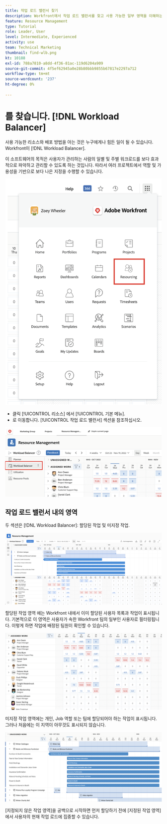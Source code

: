 ```yaml
---
title: 작업 로드 밸런서 찾기
description: Workfront에서 작업 로드 밸런서를 찾고 사용 가능한 일부 영역을 이해하는 방법을 알아봅니다.
feature: Resource Management
type: Tutorial
role: Leader, User
level: Intermediate, Experienced
activity: use
team: Technical Marketing
thumbnail: find-wlb.png
kt: 10188
exl-id: 788a7810-a8dd-4f36-81ac-119d6204a909
source-git-commit: 4f5ef62945a0e28b80bbb9855b67817e2297a712
workflow-type: tm+mt
source-wordcount: '237'
ht-degree: 0%

---
```


# 를 찾습니다. [!DNL Workload Balancer]

사용 가능한 리소스와 배포 방법을 아는 것은 누구에게나 힘든 일이 될 수 있습니다. Workfront이 [!DNL Workload Balancer].

이 소프트웨어의 목적은 사용자가 관리하는 사람의 일별 및 주별 워크로드를 보다 효과적으로 파악하고 관리할 수 있도록 하는 것입니다. 따라서 여러 프로젝트에서 역할 및 가용성을 기반으로 보다 나은 지정을 수행할 수 있습니다.

![주 메뉴 옵션 리소스](assets/Find_01.png)

* 클릭 [!UICONTROL 리소스] 에서 [!UICONTROL 기본 메뉴].
* 로 이동합니다. [!UICONTROL 작업 로드 밸런서] 섹션을 참조하십시오.

![워크로드 밸런서 섹션](assets/Find_02.png)

## 작업 로드 밸런서 내의 영역

두 섹션은 [!DNL Workload Balancer]: 할당된 작업 및 미지정 작업.

![지정 영역](assets/Find_03.png)

할당된 작업 영역 에는 Workfront 내에서 이미 할당된 사용자 목록과 작업이 표시됩니다. 기본적으로 이 영역은 사용자가 속한 Workfront 팀의 일부인 사용자로 필터링됩니다. 이렇게 하면 작업에 배정된 팀원이 확인할 수 있습니다.

![지정된 영역 사용자](assets/Find_04.png)

미지정 작업 영역에는 개인, Job 역할 또는 팀에 할당되어야 하는 작업이 표시됩니다. 그러나 처음에는 이 지역이 아무것도 표시되지 않습니다.

![할당되지 않은 작업 영역](assets/Find_05.png)

[지정되지 않은 작업 영역]을 공백으로 시작하면 먼저 할당하기 전에 [지정된 작업 영역]에서 사용자의 현재 작업 로드에 집중할 수 있습니다.
